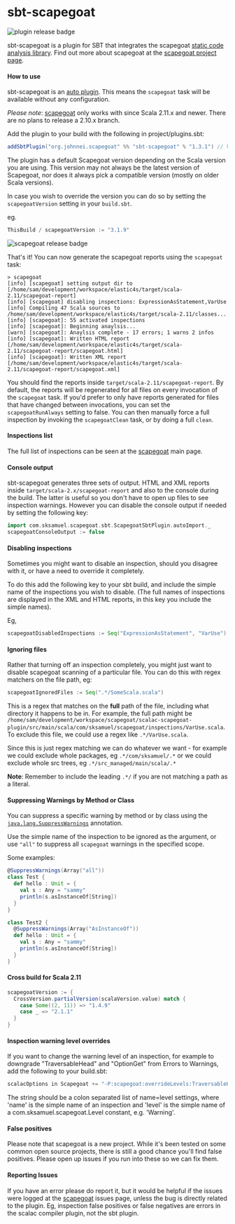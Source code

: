 sbt-scapegoat
=============

![plugin release badge]

sbt-scapegoat is a plugin for SBT that integrates the scapegoat [static code analysis library](http://en.wikipedia.org/wiki/Static_program_analysis).
Find out more about scapegoat at the [scapegoat project page](https://github.com/sksamuel/scapegoat).

#### How to use

sbt-scapegoat is an [auto plugin](https://typesafe.com/blog/preview-of-upcoming-sbt-10-features-read-about-the-new-plugins).
This means the `scapegoat` task will be available without any configuration.

*Please note*: [scapegoat](https://github.com/sksamuel/scapegoat) only works with since Scala 2.11.x and newer.
There are no plans to release a 2.10.x branch.

Add the plugin to your build with the following in project/plugins.sbt:

```scala
addSbtPlugin("org.johnnei.scapegoat" %% "sbt-scapegoat" % "1.3.1") // Verify latest in badge above
```

The plugin has a default Scapegoat version depending on the Scala version you are using.
This version may not always be the latest version of Scapegoat, nor does it always pick a compatible version (mostly on older Scala versions).

In case you wish to override the version you can do so by setting the `scapegoatVersion` setting in your `build.sbt`.

eg.
```scala
ThisBuild / scapegoatVersion := "3.1.9"
```

![scapegoat release badge]

That's it! You can now generate the scapegoat reports using the `scapegoat` task:

```
> scapegoat
[info] [scapegoat] setting output dir to [/home/sam/development/workspace/elastic4s/target/scala-2.11/scapegoat-report]
[info] [scapegoat] disabling inspections: ExpressionAsStatement,VarUse
[info] Compiling 47 Scala sources to /home/sam/development/workspace/elastic4s/target/scala-2.11/classes...
[info] [scapegoat]: 55 activated inspections
[info] [scapegoat]: Beginning anaylsis...
[warn] [scapegoat]: Anaylsis complete - 17 errors; 1 warns 2 infos
[info] [scapegoat]: Written HTML report [/home/sam/development/workspace/elastic4s/target/scala-2.11/scapegoat-report/scapegoat.html]
[info] [scapegoat]: Written XML report [/home/sam/development/workspace/elastic4s/target/scala-2.11/scapegoat-report/scapegoat.xml]
```

You should find the reports inside `target/scala-2.11/scapegoat-report`.
By default, the reports will be regenerated for all files on every invocation of the `scapegoat` task.
If you'd prefer to only have reports generated for files that have changed between invocations, you can set the `scapegoatRunAlways` setting to false.
You can then manually force a full inspection by invoking the `scapegoatClean` task, or by doing a full `clean`.

#### Inspections list

The full list of inspections can be seen at the [scapegoat](https://github.com/sksamuel/scapegoat) main page.

#### Console output

sbt-scapegoat generates three sets of output. HTML and XML reports inside `target/scala-2.x/scapegoat-report` and also to the console during the build. The latter is useful so you don't have to open up files to see inspection warnings. However you can disable the console output if needed by setting the following key:

```scala
import com.sksamuel.scapegoat.sbt.ScapegoatSbtPlugin.autoImport._
scapegoatConsoleOutput := false
```

#### Disabling inspections

Sometimes you might want to disable an inspection, should you disagree with it, or have a need to override it completely.

To do this add the following key to your sbt build, and include the simple name of the inspections you wish to disable. (The full names of inspections are displayed in the XML and HTML reports, in this key you include the simple names).

Eg,

```scala
scapegoatDisabledInspections := Seq("ExpressionAsStatement", "VarUse")
```

#### Ignoring files

Rather that turning off an inspection completely, you might just want to disable scapegoat scanning of a particular file. You can do this with regex matchers on the file path, eg:

```scala
scapegoatIgnoredFiles := Seq(".*/SomeScala.scala")
```

This is a regex that matches on the **full** path of the file, including what directory it happens to be in. For example, the full path might be `/home/sam/development/workspace/scapegoat/scalac-scapegoat-plugin/src/main/scala/com/sksamuel/scapegoat/inspections/VarUse.scala`. To exclude this file, we could use a regex like `.*/VarUse.scala`.

Since this is just regex matching we can do whatever we want - for example we could exclude whole packages, eg `.*/com/sksamuel/.*` or we could exclude whole src trees, eg `.*/src_managed/main/scala/.*`

**Note**: Remember to include the leading `.*/` if you are not matching a path as a literal.

#### Suppressing Warnings by Method or Class

You can suppress a specific warning by method or by class using the [`java.lang.SuppressWarnings`](http://docs.oracle.com/javase/7/docs/api/java/lang/SuppressWarnings.html) annotation.

Use the simple name of the inspection to be ignored as the argument, or use `"all"` to suppress all `scapegoat` warnings in the specified scope.

Some examples:
```scala
@SuppressWarnings(Array("all"))
class Test {
  def hello : Unit = {
    val s : Any = "sammy"
    println(s.asInstanceOf[String])
  }
} 

class Test2 {
  @SuppressWarnings(Array("AsInstanceOf"))
  def hello : Unit = {
    val s : Any = "sammy"
    println(s.asInstanceOf[String])
  }
} 
```

#### Cross build for Scala 2.11

```scala
scapegoatVersion := {
  CrossVersion.partialVersion(scalaVersion.value) match {
    case Some((2, 11)) => "1.4.9"
    case _ => "2.1.1"
  }
}
```

#### Inspection warning level overrides

If you want to change the warning level of an inspection, for example to downgrade "TraversableHead" and "OptionGet" from Errors to Warnings, add the following to your build.sbt:

```scala
scalacOptions in Scapegoat += "-P:scapegoat:overrideLevels:TraversableHead=Warning:OptionGet=Warning",
```

The string should be a colon separated list of name=level settings, where 'name' is the simple name of an inspection and 'level' is the simple name of a com.sksamuel.scapegoat.Level constant, e.g. 'Warning'.

#### False positives

Please note that scapegoat is a new project. While it's been tested on some common open source projects, there is still a good chance you'll find false positives. Please open up issues if you run into these so we can fix them.

#### Reporting Issues

If you have an error please do report it, but it would be helpful if the issues were logged at the [scapegoat](https://github.com/sksamuel/scapegoat) issues page, unless the bug is directly related to the plugin. Eg, inspection false positives or false negatives are errors in the scalac compiler plugin, not the sbt plugin.


[plugin release badge]: https://img.shields.io/github/v/tag/johnnei/sbt-scapegoat?label=Latest%20Release
[scapegoat release badge]: https://maven-badges.herokuapp.com/maven-central/com.sksamuel.scapegoat/scalac-scapegoat-plugin_2.13.16/badge.svg?subject=Latest%20scapegoat&color=yellowgreen
